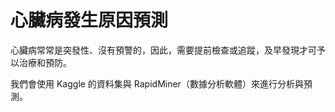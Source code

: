 # 心臟病發生原因預測

心臟病常常是突發性、沒有預警的，因此，需要提前檢查或追蹤，及早發現才可予以治療和預防。

我們會使用 Kaggle 的資料集與 RapidMiner（數據分析軟體）來進行分析與預測。
